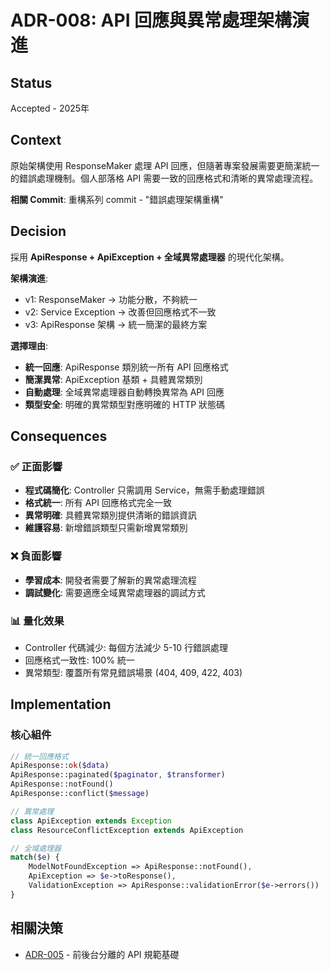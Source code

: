 # ADR-008: API 回應與異常處理架構演進

## Status
Accepted - 2025年

## Context
原始架構使用 ResponseMaker 處理 API 回應，但隨著專案發展需要更簡潔統一的錯誤處理機制。個人部落格 API 需要一致的回應格式和清晰的異常處理流程。

**相關 Commit**: 重構系列 commit - "錯誤處理架構重構"

## Decision
採用 **ApiResponse + ApiException + 全域異常處理器** 的現代化架構。

**架構演進**:
- v1: ResponseMaker → 功能分散，不夠統一
- v2: Service Exception → 改善但回應格式不一致  
- v3: ApiResponse 架構 → 統一簡潔的最終方案

**選擇理由**:
- **統一回應**: ApiResponse 類別統一所有 API 回應格式
- **簡潔異常**: ApiException 基類 + 具體異常類別
- **自動處理**: 全域異常處理器自動轉換異常為 API 回應
- **類型安全**: 明確的異常類型對應明確的 HTTP 狀態碼

## Consequences

### ✅ 正面影響
- **程式碼簡化**: Controller 只需調用 Service，無需手動處理錯誤
- **格式統一**: 所有 API 回應格式完全一致
- **異常明確**: 具體異常類別提供清晰的錯誤資訊
- **維護容易**: 新增錯誤類型只需新增異常類別

### ❌ 負面影響
- **學習成本**: 開發者需要了解新的異常處理流程
- **調試變化**: 需要適應全域異常處理器的調試方式

### 📊 量化效果
- Controller 代碼減少: 每個方法減少 5-10 行錯誤處理
- 回應格式一致性: 100% 統一
- 異常類型: 覆蓋所有常見錯誤場景 (404, 409, 422, 403)

## Implementation

### 核心組件
```php
// 統一回應格式
ApiResponse::ok($data)
ApiResponse::paginated($paginator, $transformer)
ApiResponse::notFound()
ApiResponse::conflict($message)

// 異常處理
class ApiException extends Exception
class ResourceConflictException extends ApiException

// 全域處理器
match($e) {
    ModelNotFoundException => ApiResponse::notFound(),
    ApiException => $e->toResponse(),
    ValidationException => ApiResponse::validationError($e->errors())
}
```

## 相關決策
- [ADR-005](005-frontend-backend-separation.md) - 前後台分離的 API 規範基礎